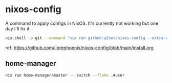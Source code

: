 # nixos-config

A command to apply configs in NixOS.
It's currently not working but one day I'll fix it.

```bash
nix-shell -p git --command "nix run github:a2not/nixos-config --extra-experimental-features nix-command --extra-experimental-features flakes"
```

ref: https://github.com/librephoenix/nixos-config/blob/main/install.org

## home-manager

```bash
nix run home-manager/master -- switch --flake .#user
```
